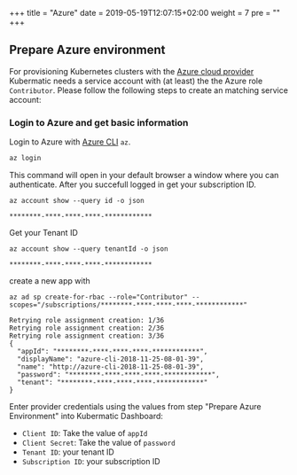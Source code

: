 +++
title = "Azure"
date = 2019-05-19T12:07:15+02:00
weight = 7
pre = "<b></b>"
+++

## Prepare Azure environment

For provisioning Kubernetes clusters with the [Azure cloud provider](https://github.com/kubermatic/machine-controller/tree/master/pkg/cloudprovider/provider/azure) Kubermatic needs a service account with (at least) the the Azure role `Contributor`. Please follow the following steps to create an matching service account: 

### Login to Azure and get basic information

Login to Azure with [Azure CLI](https://docs.microsoft.com/en-us/cli/azure/?view=azure-cli-latest) `az`.
```bash
az login
```

This command will open in your default browser a window where you can authenticate. After you succefull logged in get your subscription ID.
```
az account show --query id -o json

********-****-****-****-************
```

Get your Tenant ID
```
az account show --query tenantId -o json

********-****-****-****-************
```

create a new app with
```
az ad sp create-for-rbac --role="Contributor" --scopes="/subscriptions/********-****-****-****-************"

Retrying role assignment creation: 1/36
Retrying role assignment creation: 2/36
Retrying role assignment creation: 3/36
{
  "appId": "********-****-****-****-************",
  "displayName": "azure-cli-2018-11-25-08-01-39",
  "name": "http://azure-cli-2018-11-25-08-01-39",
  "password": "********-****-****-****-************",
  "tenant": "********-****-****-****-************"
}
```

Enter provider credentials using the values from step "Prepare Azure Environment" into Kubermatic Dashboard:

  - `Client ID`: Take the value of `appId`
  - `Client Secret`: Take the value of `password`
  - `Tenant ID`: your tenant ID
  - `Subscription ID`: your subscription ID
